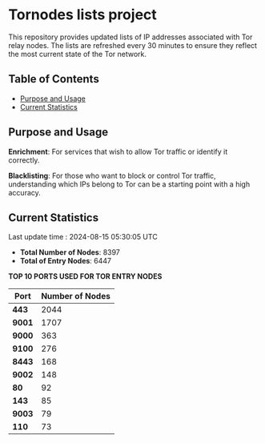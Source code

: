 # Tornodes lists project

This repository provides updated lists of IP addresses associated with Tor relay nodes. The lists are refreshed every 30 minutes to ensure they reflect the most current state of the Tor network.

## Table of Contents

- [Purpose and Usage](#purpose-and-usage)
- [Current Statistics](#current-statistics)


## Purpose and Usage

**Enrichment**: For services that wish to allow Tor traffic or identify it correctly.

**Blacklisting**: For those who want to block or control Tor traffic, understanding which IPs belong to Tor can be a starting point with a high accuracy.

## Current Statistics

Last update time : 2024-08-15 05:30:05 UTC

- **Total Number of Nodes**: 8397
- **Total of Entry Nodes**: 6447

**TOP 10 PORTS USED FOR TOR ENTRY NODES**

| **Port** | **Number of Nodes** |
|------|-----------------|
| **443**   | 2044  |
| **9001**   | 1707  |
| **9000**   | 363  |
| **9100**   | 276  |
| **8443**   | 168  |
| **9002**   | 148  |
| **80**   | 92  |
| **143**   | 85  |
| **9003**   | 79  |
| **110**   | 73  |

